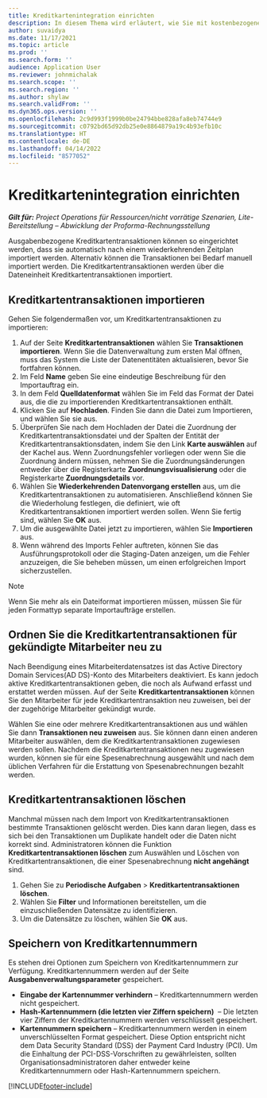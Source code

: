 ```yaml
---
title: Kreditkartenintegration einrichten
description: In diesem Thema wird erläutert, wie Sie mit kostenbezogenen Kreditkartentransaktionen arbeiten.
author: suvaidya
ms.date: 11/17/2021
ms.topic: article
ms.prod: ''
ms.search.form: ''
audience: Application User
ms.reviewer: johnmichalak
ms.search.scope: ''
ms.search.region: ''
ms.author: shylaw
ms.search.validFrom: ''
ms.dyn365.ops.version: ''
ms.openlocfilehash: 2c9d993f1999b0be24794bbe828afa8eb74744e9
ms.sourcegitcommit: c0792bd65d92db25e0e8864879a19c4b93efb10c
ms.translationtype: HT
ms.contentlocale: de-DE
ms.lasthandoff: 04/14/2022
ms.locfileid: "8577052"
---
```

# <a name="set-up-credit-card-integration"></a>Kreditkartenintegration einrichten

_**Gilt für:** Project Operations für Ressourcen/nicht vorrätige Szenarien, Lite-Bereitstellung – Abwicklung der Proforma-Rechnungsstellung_

Ausgabenbezogene Kreditkartentransaktionen können so eingerichtet werden, dass sie automatisch nach einem wiederkehrenden Zeitplan importiert werden. Alternativ können die Transaktionen bei Bedarf manuell importiert werden. Die Kreditkartentransaktionen werden über die Dateneinheit Kreditkartentransaktionen importiert.

## <a name="import-credit-card-transactions"></a>Kreditkartentransaktionen importieren

Gehen Sie folgendermaßen vor, um Kreditkartentransaktionen zu importieren:

1. Auf der Seite **Kreditkartentransaktionen** wählen Sie **Transaktionen importieren**. Wenn Sie die Datenverwaltung zum ersten Mal öffnen, muss das System die Liste der Datenentitäten aktualisieren, bevor Sie fortfahren können.
2. Im Feld **Name** geben Sie eine eindeutige Beschreibung für den Importauftrag ein.
3. In dem Feld **Quelldatenformat** wählen Sie im Feld das Format der Datei aus, die die zu importierenden Kreditkartentransaktionen enthält.
4. Klicken Sie auf **Hochladen**. Finden Sie dann die Datei zum Importieren, und wählen Sie sie aus.
5. Überprüfen Sie nach dem Hochladen der Datei die Zuordnung der Kreditkartentransaktionsdatei und der Spalten der Entität der Kreditkartentransaktionsdaten, indem Sie den Link **Karte auswählen** auf der Kachel aus. Wenn Zuordnungsfehler vorliegen oder wenn Sie die Zuordnung ändern müssen, nehmen Sie die Zuordnungsänderungen entweder über die Registerkarte **Zuordnungsvisualisierung** oder die Registerkarte **Zuordnungsdetails** vor.
6. Wählen Sie **Wiederkehrenden Datenvorgang erstellen** aus, um die Kreditkartentransaktionen zu automatisieren. Anschließend können Sie die Wiederholung festlegen, die definiert, wie oft Kreditkartentransaktionen importiert werden sollen. Wenn Sie fertig sind, wählen Sie **OK** aus.
7. Um die ausgewählte Datei jetzt zu importieren, wählen Sie **Importieren** aus.
8. Wenn während des Imports Fehler auftreten, können Sie das Ausführungsprotokoll oder die Staging-Daten anzeigen, um die Fehler anzuzeigen, die Sie beheben müssen, um einen erfolgreichen Import sicherzustellen.

> [!NOTE]
> Wenn Sie mehr als ein Dateiformat importieren müssen, müssen Sie für jeden Formattyp separate Importaufträge erstellen.

## <a name="reassign-the-credit-card-transactions-for-terminated-employees"></a>Ordnen Sie die Kreditkartentransaktionen für gekündigte Mitarbeiter neu zu

Nach Beendigung eines Mitarbeiterdatensatzes ist das Active Directory Domain Services(AD DS)-Konto des Mitarbeiters deaktiviert. Es kann jedoch aktive Kreditkartentransaktionen geben, die noch als Aufwand erfasst und erstattet werden müssen. Auf der Seite **Kreditkartentransaktionen** können Sie den Mitarbeiter für jede Kreditkartentransaktion neu zuweisen, bei der der zugehörige Mitarbeiter gekündigt wurde.

Wählen Sie eine oder mehrere Kreditkartentransaktionen aus und wählen Sie dann **Transaktionen neu zuweisen** aus. Sie können dann einen anderen Mitarbeiter auswählen, dem die Kreditkartentransaktionen zugewiesen werden sollen. Nachdem die Kreditkartentransaktionen neu zugewiesen wurden, können sie für eine Spesenabrechnung ausgewählt und nach dem üblichen Verfahren für die Erstattung von Spesenabrechnungen bezahlt werden.

## <a name="delete-credit-card-transactions"></a>Kreditkartentransaktionen löschen 

Manchmal müssen nach dem Import von Kreditkartentransaktionen bestimmte Transaktionen gelöscht werden. Dies kann daran liegen, dass es sich bei den Transaktionen um Duplikate handelt oder die Daten nicht korrekt sind. Administratoren können die Funktion **Kreditkartentransaktionen löschen** zum Auswählen und Löschen von Kreditkartentransaktionen, die einer Spesenabrechnung **nicht angehängt** sind. 

1. Gehen Sie zu **Periodische Aufgaben** > **Kreditkartentransaktionen löschen**.
2. Wählen Sie **Filter** und Informationen bereitstellen, um die einzuschließenden Datensätze zu identifizieren.
3. Um die Datensätze zu löschen, wählen Sie **OK** aus. 

## <a name="storing-credit-card-numbers"></a>Speichern von Kreditkartennummern

Es stehen drei Optionen zum Speichern von Kreditkartennummern zur Verfügung. Kreditkartennummern werden auf der Seite **Ausgabenverwaltungsparameter** gespeichert.

- **Eingabe der Kartennummer verhindern** – Kreditkartennummern werden nicht gespeichert.
- **Hash-Kartennummern (die letzten vier Ziffern speichern)**  – Die letzten vier Ziffern der Kreditkartennummern werden verschlüsselt gespeichert.
- **Kartennummern speichern** – Kreditkartennummern werden in einem unverschlüsselten Format gespeichert. Diese Option entspricht nicht dem Data Security Standard (DSS) der Payment Card Industry (PCI). Um die Einhaltung der PCI-DSS-Vorschriften zu gewährleisten, sollten Organisationsadministratoren daher entweder keine Kreditkartennummern oder Hash-Kartennummern speichern.

[!INCLUDE[footer-include](../includes/footer-banner.md)]
